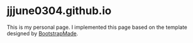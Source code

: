 # jjjune0304.github.io
This is my personal page.
I implemented this page based on the template designed by <a href="https://bootstrapmade.com/personal-free-resume-bootstrap-template/">BootstrapMade</a>.
